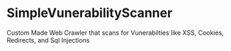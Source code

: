 # SimpleVunerabilityScanner
Custom Made Web Crawler that scans for Vunerabilties like XSS, Cookies, Redirects, and Sql Injections
